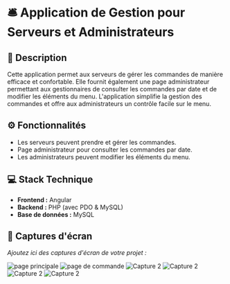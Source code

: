 # 🛎️ Application de Gestion pour Serveurs et Administrateurs

## 📝 Description
Cette application permet aux serveurs de gérer les commandes de manière efficace et confortable. Elle fournit également une page administrateur permettant aux gestionnaires de consulter les commandes par date et de modifier les éléments du menu. L'application simplifie la gestion des commandes et offre aux administrateurs un contrôle facile sur le menu.

## ⚙️ Fonctionnalités
- Les serveurs peuvent prendre et gérer les commandes.
- Page administrateur pour consulter les commandes par date.
- Les administrateurs peuvent modifier les éléments du menu.

## 💻 Stack Technique
- **Frontend :** Angular
- **Backend :** PHP (avec PDO & MySQL)
- **Base de données :** MySQL

## 📸 Captures d'écran
_Ajoutez ici des captures d'écran de votre projet :_

![page principale](path/to/screenshot1.png)
![page de commande](path/to/screenshot2.png)
![Capture 2](path/to/screenshot2.png)
![Capture 2](path/to/screenshot2.png)
![Capture 2](path/to/screenshot2.png)
![Capture 2](path/to/screenshot2.png)


